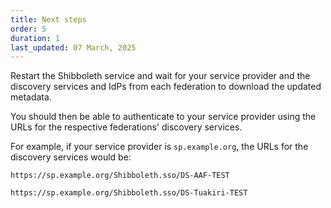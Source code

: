 ```yaml
---
title: Next steps
order: 5
duration: 1
last_updated: 07 March, 2025
---
```


Restart the Shibboleth service and wait for your service provider and the discovery services and IdPs from each federation to download the updated metadata.

You should then be able to authenticate to your service provider using the URLs for the respective federations' discovery services. 

For example, if your service provider is `sp.example.org`, the URLs for the discovery services would be:

`https://sp.example.org/Shibboleth.sso/DS-AAF-TEST`

`https://sp.example.org/Shibboleth.sso/DS-Tuakiri-TEST`
